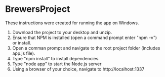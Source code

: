 # BrewersProject
 
These instructions were created for running the app on Windows.

1. Download the project to your desktop and unzip.
2. Ensure that NPM is installed (open a command prompt enter "npm -v") or install. 
3. Open a comman prompt and navigate to the root project folder (includes app.js file).
4. Type "npm install" to install dependencies
5. Type "node app" to start the Node.js server
6. Using a browser of your choice, navigate to http://localhost:1337 
